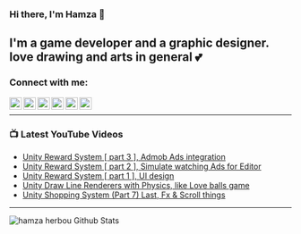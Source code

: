 
### Hi there, I'm Hamza 👋

## I'm a game developer and a graphic designer. love drawing and arts in general 💕

### Connect with me:

[<img align="left" alt="Hamza Herbou | YouTube" width="22px" src="https://cdn.jsdelivr.net/npm/simple-icons@v3/icons/youtube.svg" />][youtube]
[<img align="left" alt="Hamza Herbou | LinkedIn" width="22px" src="https://cdn.jsdelivr.net/npm/simple-icons@v3/icons/linkedin.svg" />][linkedin]
[<img align="left" alt="Hamza Herbou | Instagram" width="22px" src="https://cdn.jsdelivr.net/npm/simple-icons@v3/icons/instagram.svg" />][instagram]
[<img align="left" alt="Hamza Herbou | Facebook" width="22px" src="https://cdn.jsdelivr.net/npm/simple-icons@v3/icons/facebook.svg" />][facebook]
[<img align="left" alt="Hamza Herbou | Dribbble" width="22px" src="https://cdn.jsdelivr.net/npm/simple-icons@v3/icons/dribbble.svg" />][dribbble]
[<img align="left" alt="Hamza Herbou | Behance" width="22px" src="https://cdn.jsdelivr.net/npm/simple-icons@v3/icons/behance.svg" />][behance]

<br />

---

### 📺 Latest YouTube Videos
<!-- YOUTUBE:START -->
- [Unity Reward System [ part 3 ], Admob Ads integration](https://www.youtube.com/watch?v=upBMDFzEUPw)
- [Unity Reward System [ part 2 ], Simulate watching Ads for Editor](https://www.youtube.com/watch?v=96yqm0xyVhU)
- [Unity Reward System [ part 1 ], UI design](https://www.youtube.com/watch?v=-ck6idM3htY)
- [Unity Draw Line Renderers with Physics, like Love balls game](https://www.youtube.com/watch?v=KojYeZwEPyQ)
- [Unity Shopping System (Part 7) Last, Fx & Scroll things](https://www.youtube.com/watch?v=-W2VR2fGYKE)
<!-- YOUTUBE:END -->

---

<img align="left" alt="hamza herbou Github Stats" src="https://github-readme-stats.vercel.app/api?username=herbou&show_icons=true&hide_border=true" />

[youtube]: https://youtube.com/hamza-herbou
[instagram]: https://instagram.com/hamza_herbou
[linkedin]: https://www.linkedin.com/in/hamza-herbou-a39955152/
[facebook]: https://facebook.com/h.nexus.h
[dribbble]: https://dribbble.com/herbou
[behance]: https://behance.net/hamza_herbou
